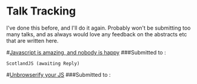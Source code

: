 # Talk Tracking

I've done this before, and I'll do it again. Probably won't be submitting too many talks, and as always would love any feedback on the abstracts etc that are written here. 

#[Javascript is amazing, and nobody is happy](https://github.com/shaundunne/talks-2016/blob/master/js-is-amazing.md)
###Submitted to :
  ```
  ScotlandJS (awaiting Reply)
  ```

#[Unbrowserify your JS](https://github.com/shaundunne/talks-2016/blob/master/unbrowserify-your-js.md)
###Submitted to :
  ```
  
  ```
  

  
